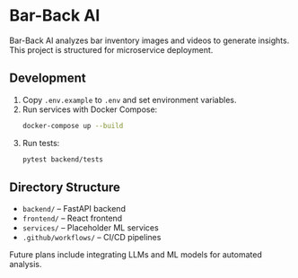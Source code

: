 # Bar-Back AI

Bar-Back AI analyzes bar inventory images and videos to generate insights. This project is structured for microservice deployment.

## Development

1. Copy `.env.example` to `.env` and set environment variables.
2. Run services with Docker Compose:
   ```bash
   docker-compose up --build
   ```
3. Run tests:
   ```bash
   pytest backend/tests
   ```

## Directory Structure

- `backend/` – FastAPI backend
- `frontend/` – React frontend
- `services/` – Placeholder ML services
- `.github/workflows/` – CI/CD pipelines

Future plans include integrating LLMs and ML models for automated analysis.
